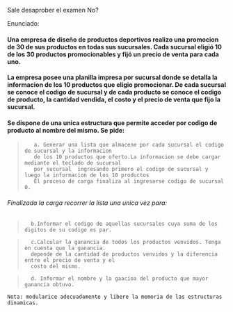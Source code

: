 Sale desaprober el examen No?

Enunciado:


#### Una empresa de diseño de productos deportivos realizo una promocion de 30 de sus productos en todas sus sucursales. Cada sucursal eligió 10 de los 30 productos promocionables y fijó un precio de venta para cada uno.
#### La empresa posee una planilla impresa por sucursal donde se detalla la informacion de los 10 productos que eligio promocionar. De cada sucursal se conoce el codigo de sucursal y de cada producto se conoce el codigo de producto, la cantidad vendida, el costo y el precio de venta que fijo la sucursal.
#### Se dispone de una unica estructura que permite acceder por codigo de producto al nombre del mismo. Se pide:
>        a. Generar una lista que almacene por cada sucursal el codigo de sucursal y la informacion
>        de los 10 productos que oferto.La informacion se debe cargar mediante el teclado de sucursal
>        por sucursal  ingresando primero el codigo de sucursal y luego la informacion de los 10 productos
>        El proceso de carga finaliza al ingresarse codigo de sucursal 0.


######      Finalizada la carga recorrer la lista una unica vez para:
>       b.Informar el codigo de aquellas sucursales cuya suma de los digitos de su codigo es par.

>       c.Calcular la ganancia de todos los productos venvidos. Tenga en cuenta que la ganancia. 
>       depende de la cantidad de productos venvidos y la diferencia entre el precio de venta y el 
>       costo del mismo.

>       d. Informar el nombre y la gaacioa del producto que mayor ganancia obtuvo.
`Nota: modularice adecuadamente y libere la memoria de las estructuras dinamicas.`



